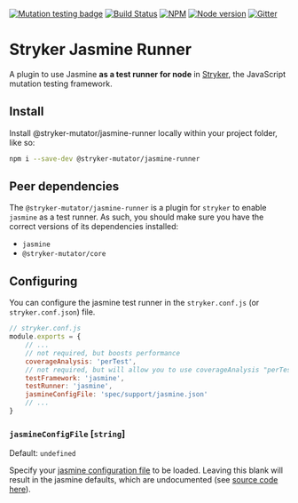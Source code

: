 [![Mutation testing badge](https://img.shields.io/endpoint?style=flat&url=https%3A%2F%2Fbadge-api.stryker-mutator.io%2Fgithub.com%2Fstryker-mutator%2Fstryker%2Fmaster%3Fmodule%3Djasmine-runner)](https://dashboard.stryker-mutator.io/reports/github.com/stryker-mutator/stryker/master?module=jasmine-runner)
[![Build Status](https://github.com/stryker-mutator/stryker/workflows/CI/badge.svg)](https://github.com/stryker-mutator/stryker/actions?query=workflow%3ACI+branch%3Amaster)
[![NPM](https://img.shields.io/npm/dm/@stryker-mutator/jasmine-runner.svg)](https://www.npmjs.com/package/@stryker-mutator/jasmine-runner)
[![Node version](https://img.shields.io/node/v/@stryker-mutator/jasmine-runner.svg)](https://img.shields.io/node/v/@stryker-mutator/jasmine-runner.svg)
[![Gitter](https://badges.gitter.im/stryker-mutator/stryker.svg)](https://gitter.im/stryker-mutator/stryker?utm_source=badge&utm_medium=badge&utm_campaign=pr-badge)

# Stryker Jasmine Runner

A plugin to use Jasmine **as a test runner for node** in [Stryker](https://stryker-mutator.io), the JavaScript mutation testing framework.

## Install

Install @stryker-mutator/jasmine-runner locally within your project folder, like so:

```bash
npm i --save-dev @stryker-mutator/jasmine-runner
```

## Peer dependencies

The `@stryker-mutator/jasmine-runner` is a plugin for `stryker` to enable `jasmine` as a test runner.
As such, you should make sure you have the correct versions of its dependencies installed:

* `jasmine`
* `@stryker-mutator/core`

## Configuring

You can configure the jasmine test runner in the `stryker.conf.js` (or `stryker.conf.json`) file.

```javascript
// stryker.conf.js
module.exports = {
    // ...
    // not required, but boosts performance
    coverageAnalysis: 'perTest',
    // not required, but will allow you to use coverageAnalysis "perTest". Note: This requires `stryker-jasmine` to also be installed.
    testFramework: 'jasmine',
    testRunner: 'jasmine',
    jasmineConfigFile: 'spec/support/jasmine.json'
    // ...
}
```

### `jasmineConfigFile` [`string`]

Default: `undefined`

Specify your [jasmine configuration file](https://jasmine.github.io/setup/nodejs.html#configuration) to be loaded.
Leaving this blank will result in the jasmine defaults, which are undocumented (see [source code here](https://github.com/jasmine/jasmine-npm/blob/master/lib/jasmine.js#L10-L38)).
